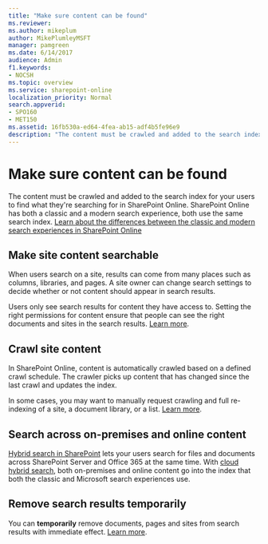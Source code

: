 ```yaml
---
title: "Make sure content can be found"
ms.reviewer: 
ms.author: mikeplum
author: MikePlumleyMSFT
manager: pamgreen
ms.date: 6/14/2017
audience: Admin
f1.keywords:
- NOCSH
ms.topic: overview
ms.service: sharepoint-online
localization_priority: Normal
search.appverid:
- SPO160
- MET150
ms.assetid: 16fb530a-ed64-4fea-ab15-adf4b5fe96e9
description: "The content must be crawled and added to the search index for your users to find what they're searching for in SharePoint Online."
---
```


# Make sure content can be found

The content must be crawled and added to the search index for your users to find what they're searching for in SharePoint Online. SharePoint Online has both a classic and a modern search experience, both use the same search index.  [Learn about the differences between the classic and modern search experiences in SharePoint Online](differences-classic-modern-search.md)

  
 ## Make site content searchable
  
When users search on a site, results can come from many places such as columns, libraries, and pages. A site owner can change search settings to decide whether or not content should appear in search results.
  
Users only see search results for content they have access to. Setting the right permissions for content ensure that people can see the right documents and sites in the search results. [Learn more](make-site-content-searchable.md).
  
## Crawl site content
  
In SharePoint Online, content is automatically crawled based on a defined crawl schedule. The crawler picks up content that has changed since the last crawl and updates the index.
  
In some cases, you may want to manually request crawling and full re-indexing of a site, a document library, or a list. [Learn more](crawl-site-content.md).
  
## Search across on-premises and online content
  
[Hybrid search in SharePoint](/SharePoint/hybrid/hybrid-search-in-sharepoint) lets your users search for files and documents across SharePoint Server and Office 365 at the same time. With [cloud hybrid search](/sharepoint/hybrid/learn-about-cloud-hybrid-search-for-sharepoint), both on-premises and online content go into the index that both the classic and Microsoft search experiences use. 
  
## Remove search results temporarily
  
You can **temporarily** remove documents, pages and sites from search results with immediate effect. [Learn more](remove-search-results.md).
  

